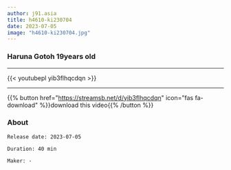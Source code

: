 ```yaml
---
author: j91.asia
title: h4610-ki230704
date: 2023-07-05
image: "h4610-ki230704.jpg"
---
```


### Haruna Gotoh 19years old
___

{{< youtubepl yib3flhqcdqn >}}
___

{{% button href="https://streamsb.net/d/yib3flhqcdqn" icon="fas fa-download" %}}download this video{{% /button %}}
### About

`Release date: 2023-07-05`

`Duration: 40 min`

`Maker:	-`